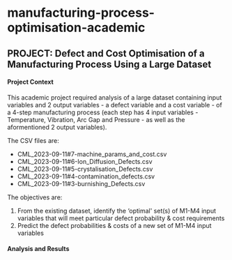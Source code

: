 # manufacturing-process-optimisation-academic
## PROJECT: Defect and Cost Optimisation of a Manufacturing Process Using a Large Dataset
#### Project Context

This academic project required analysis of a large dataset containing input variables and 2 output variables - a defect variable and a cost variable - of a 4-step manufacturing process (each step has 4 input variables - Temperature, Vibration, Arc Gap and Pressure - as well as the aformentioned 2 output variables).

The CSV files are:
- CML_2023-09-11#7-machine_params_and_cost.csv
- CML_2023-09-11#6-Ion_Diffusion_Defects.csv
- CML_2023-09-11#5-crystalisation_Defects.csv
- CML_2023-09-11#4-contamination_defects.csv
- CML_2023-09-11#3-burnishing_Defects.csv

The objectives are:
1. From the existing dataset, identify the ‘optimal' set(s) of M1-M4 input variables that will meet particular defect
probability & cost requirements
2. Predict the defect probabilities & costs of a new set of M1-M4 input variables

#### Analysis and Results
